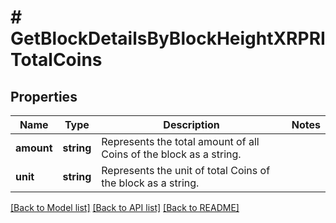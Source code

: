 # # GetBlockDetailsByBlockHeightXRPRITotalCoins

## Properties

Name | Type | Description | Notes
------------ | ------------- | ------------- | -------------
**amount** | **string** | Represents the total amount of all Coins of the block as a string. |
**unit** | **string** | Represents the unit of total Coins of the block as a string. |

[[Back to Model list]](../../README.md#models) [[Back to API list]](../../README.md#endpoints) [[Back to README]](../../README.md)
